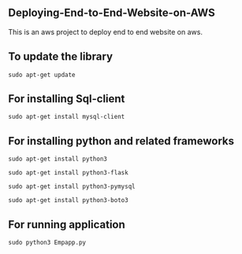 ## Deploying-End-to-End-Website-on-AWS
This is an aws project to deploy end to end website on aws.

## To update the library
```sudo apt-get update```

## For installing Sql-client
```sudo apt-get install mysql-client```

## For installing python and related frameworks

```sudo apt-get install python3```

```sudo apt-get install python3-flask```

```sudo apt-get install python3-pymysql```

```sudo apt-get install python3-boto3```

## For running application
```sudo python3 Empapp.py```
